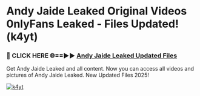 # Andy Jaide Leaked Original Videos 0nlyFans Leaked - Files Updated! (k4yt)

<h3>🔴 CLICK HERE 🌐==►► <a href="https://tinyurl.com/2jnfzry5" rel="nofollow">Andy Jaide Leaked Updated Files</a></h3>

Get Andy Jaide Leaked and all content. Now you can access all videos and pictures of Andy Jaide Leaked. New Updated Files 2025!

[![k4yt](https://i.imgur.com/GyGTBgg.gif)](https://tinyurl.com/2jnfzry5)
